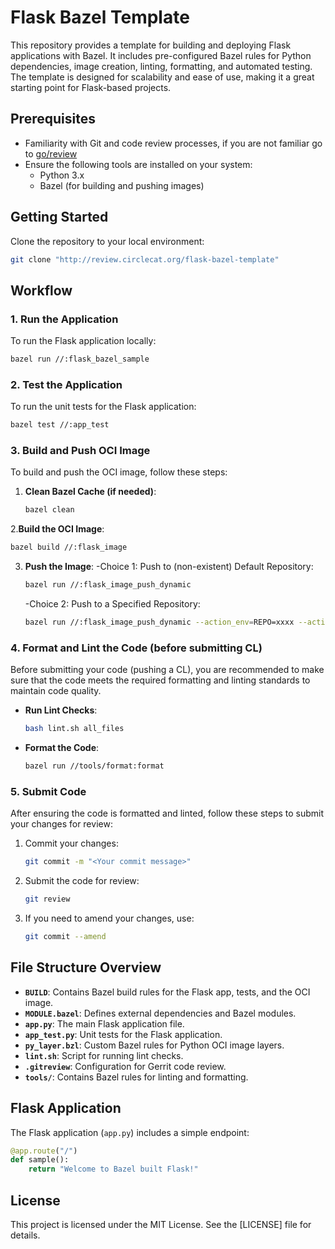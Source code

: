 # Flask Bazel Template

This repository provides a template for building and deploying Flask applications with Bazel. It includes pre-configured Bazel rules for Python dependencies,  image creation, linting, formatting, and automated testing. The template is designed for scalability and ease of use, making it a great starting point for Flask-based projects.

## Prerequisites
- Familiarity with Git and code review processes, if you are not familiar go to [go/review](http://go/review)
- Ensure the following tools are installed on your system:
  - Python 3.x
  - Bazel (for building and pushing images)

## Getting Started
Clone the repository to your local environment:
```bash
git clone "http://review.circlecat.org/flask-bazel-template"
```

## Workflow

### 1. Run the Application
To run the Flask application locally:
```bash
bazel run //:flask_bazel_sample
```

### 2. Test the Application
To run the unit tests for the Flask application:
```bash
bazel test //:app_test
```

### 3. Build and Push OCI Image
To build and push the OCI image, follow these steps:

1. **Clean Bazel Cache (if needed)**:
   ```bash
   bazel clean
   ```

2.**Build the OCI Image**:
   ```bash
   bazel build //:flask_image
   ```

3. **Push the Image**:
   -Choice 1: Push to (non-existent) Default Repository:
   ```bash
   bazel run //:flask_image_push_dynamic
   ```

   -Choice 2: Push to a Specified Repository:
   ```bash
   bazel run //:flask_image_push_dynamic --action_env=REPO=xxxx --action_env=TAG=xxxx
   ```

### 4. Format and Lint the Code (before submitting CL)
Before submitting your code (pushing a CL), you are recommended to make sure that the code meets the required formatting and linting standards to maintain code quality.

- **Run Lint Checks**:
  ```bash
  bash lint.sh all_files
  ```

- **Format the Code**:
  ```bash
  bazel run //tools/format:format
  ```

### 5. Submit Code
After ensuring the code is formatted and linted, follow these steps to submit your changes for review:

1. Commit your changes:
   ```bash
   git commit -m "<Your commit message>"
   ```

2. Submit the code for review:
   ```bash
   git review
   ```

3. If you need to amend your changes, use:
   ```bash
   git commit --amend
   ```

## File Structure Overview
- **`BUILD`**: Contains Bazel build rules for the Flask app, tests, and the OCI image.
- **`MODULE.bazel`**: Defines external dependencies and Bazel modules.
- **`app.py`**: The main Flask application file.
- **`app_test.py`**: Unit tests for the Flask application.
- **`py_layer.bzl`**: Custom Bazel rules for Python OCI image layers.
- **`lint.sh`**: Script for running lint checks.
- **`.gitreview`**: Configuration for Gerrit code review.
- **`tools/`**: Contains Bazel rules for linting and formatting.

## Flask Application
The Flask application (`app.py`) includes a simple endpoint:
```python
@app.route("/")
def sample():
    return "Welcome to Bazel built Flask!"
```

## License
This project is licensed under the MIT License. See the [LICENSE] file for details.
